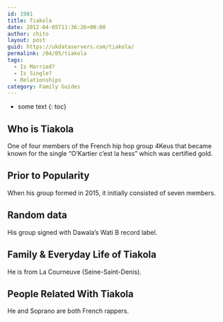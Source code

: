 ```yaml
---
id: 1981
title: Tiakola
date: 2012-04-05T11:36:26+00:00
author: chito
layout: post
guid: https://ukdataservers.com/tiakola/
permalink: /04/05/tiakola
tags:
  - Is Married?
  - Is Single?
  - Relationships
category: Family Guides
---
```


* some text
{: toc}
          
          
## Who is  Tiakola
                  
                  
                  
One of four members of the French hip hop group 4Keus that became known for the single &#8220;O&#8217;Kartier c&#8217;est la hess&#8221; which was certified gold.
                  
                
                
                
## Prior to Popularity 
                  
                  
                  
When his group formed in 2015, it initially consisted of seven members.
                  
                
                
                
## Random data 
                  
                  
                  
His group signed with Dawala&#8217;s Wati B record label.
                  
                
                
                
## Family & Everyday Life of Tiakola
                  
                  
                  
He is from La Courneuve (Seine-Saint-Denis).
                  
                
                
                
## People Related With  Tiakola
                  
                  
                  
He and Soprano are both French rappers.
                  
                
              
            
          
          
          
    
    
  
